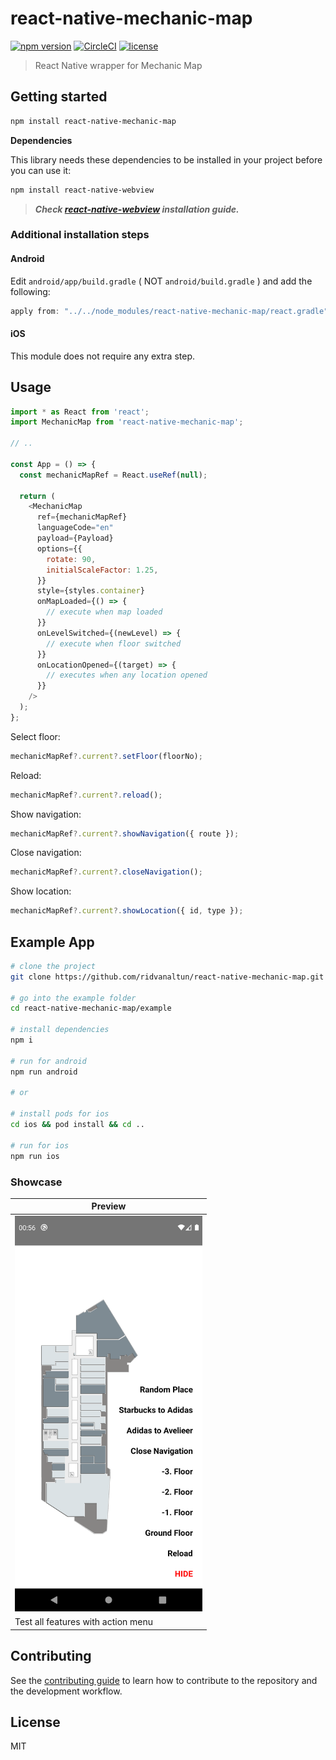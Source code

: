 # react-native-mechanic-map

[![npm version](https://img.shields.io/npm/v/react-native-mechanic-map.svg)](https://npmjs.com/package/react-native-mechanic-map)
[![CircleCI](https://circleci.com/gh/ridvanaltun/react-native-mechanic-map/tree/master.svg?style=shield)](https://circleci.com/gh/ridvanaltun/react-native-mechanic-map/tree/master)
[![license](https://img.shields.io/npm/l/react-native-mechanic-map.svg)](https://github.com/ridvanaltun/react-native-mechanic-map/blob/master/LICENSE)

> React Native wrapper for Mechanic Map

## Getting started

```sh
npm install react-native-mechanic-map
```

**Dependencies**

This library needs these dependencies to be installed in your project before you can use it:

```sh
npm install react-native-webview
```

> **_Check [react-native-webview](https://github.com/react-native-webview/react-native-webview) installation guide._**

### Additional installation steps

#### Android

Edit `android/app/build.gradle` ( NOT `android/build.gradle` ) and add the following:

```groovy
apply from: "../../node_modules/react-native-mechanic-map/react.gradle"
```

#### iOS

This module does not require any extra step.

## Usage

```js
import * as React from 'react';
import MechanicMap from 'react-native-mechanic-map';

// ..

const App = () => {
  const mechanicMapRef = React.useRef(null);

  return (
    <MechanicMap
      ref={mechanicMapRef}
      languageCode="en"
      payload={Payload}
      options={{
        rotate: 90,
        initialScaleFactor: 1.25,
      }}
      style={styles.container}
      onMapLoaded={() => {
        // execute when map loaded
      }}
      onLevelSwitched={(newLevel) => {
        // execute when floor switched
      }}
      onLocationOpened={(target) => {
        // executes when any location opened
      }}
    />
  );
};
```

Select floor:

```js
mechanicMapRef?.current?.setFloor(floorNo);
```

Reload:

```js
mechanicMapRef?.current?.reload();
```

Show navigation:

```js
mechanicMapRef?.current?.showNavigation({ route });
```

Close navigation:

```js
mechanicMapRef?.current?.closeNavigation();
```

Show location:

```js
mechanicMapRef?.current?.showLocation({ id, type });
```

## Example App

```sh
# clone the project
git clone https://github.com/ridvanaltun/react-native-mechanic-map.git

# go into the example folder
cd react-native-mechanic-map/example

# install dependencies
npm i

# run for android
npm run android

# or

# install pods for ios
cd ios && pod install && cd ..

# run for ios
npm run ios
```

### Showcase

| Preview                                                             |
| ------------------------------------------------------------------- |
| <img src="./docs/example.png" alt="Preview Image" width="300px"  /> |
| Test all features with action menu                                  |

## Contributing

See the [contributing guide](CONTRIBUTING.md) to learn how to contribute to the repository and the development workflow.

## License

MIT
